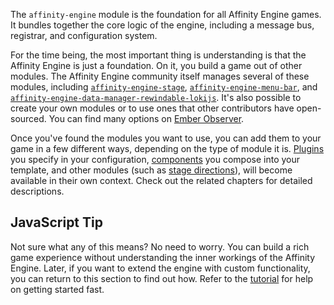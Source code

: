 <div class="row">

<div class="with-aside small-order-2 medium-order-1">

The `affinity-engine` module is the foundation for all Affinity Engine games. It bundles together the core logic of the engine, including a message bus, registrar, and configuration system.

For the time being, the most important thing is understanding is that the Affinity Engine is just a foundation. On it, you build a game out of other modules. The Affinity Engine community itself manages several of these modules, including [`affinity-engine-stage`](#/api/stage), [`affinity-engine-menu-bar`](#/menu-bar), and [`affinity-engine-data-manager-rewindable-lokijs`](#/api/plugins/data-manager-rewindable-lokijs). It's also possible to create your own modules or to use ones that other contributors have open-sourced. You can find many options on [Ember Observer](https://emberobserver.com/).

Once you've found the modules you want to use, you can add them to your game in a few different ways, depending on the type of module it is. [Plugins](#/api/plugins) you specify in your configuration, [components](#/api/components) you compose into your template, and other modules (such as [stage directions](#/api/stage/directions)), will become available in their own context. Check out the related chapters for detailed descriptions.

</div>

<aside class="aside javascript small-order-1 medium-order-2">

# JavaScript Tip

Not sure what any of this means? No need to worry. You can build a rich game experience without understanding the inner workings of the Affinity Engine. Later, if you want to extend the engine with custom functionality, you can return to this section to find out how. Refer to the [tutorial](#/tutorial) for help on getting started fast.

</aside>

</div>
